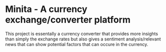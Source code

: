 # Minita - A currency exchange/converter platform
This project is essentally a currency converter that provides more insights than simply the exchange rates but also gives a sentiment analysis/relevant news that can show potential factors that can occure in the currency.
